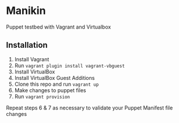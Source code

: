 # Manikin
Puppet testbed with Vagrant and Virtualbox

## Installation

1. Install Vagrant
2. Run `vagrant plugin install vagrant-vbguest`
3. Install VirtualBox
4. Install VirtualBox Guest Additions
5. Clone this repo and run `vagrant up`
6. Make changes to puppet files
7. Run `vagrant provision`

Repeat steps 6 & 7 as necessary to validate your Puppet Manifest file changes
